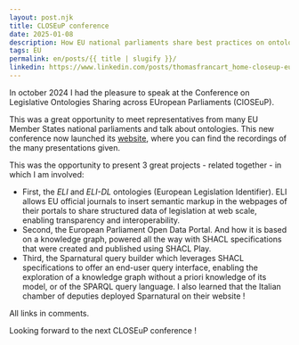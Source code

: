 ```yaml
---
layout: post.njk
title: CLOSEuP conference
date: 2025-01-08
description: How EU national parliaments share best practices on ontologies and knowledge graphs
tags: EU
permalink: en/posts/{{ title | slugify }}/
linkedin: https://www.linkedin.com/posts/thomasfrancart_home-closeup-european-parliament-activity-7280886147508047872-r3IN?utm_source=share&utm_medium=member_desktop
---
```


<p class="lead">In october 2024 I had the pleasure to speak at the Conference on Legislative Ontologies Sharing across EUropean Parliaments (ClOSEuP).</p>

This was a great opportunity to meet representatives from many EU Member States national parliaments and talk about ontologies. This new conference now launched its [website](https://www.europarl.europa.eu/closeup/en/home), where you can find the recordings of the many presentations given.

This was the opportunity to present 3 great projects - related together - in which I am involved:

- First, the *ELI* and *ELI-DL* ontologies (European Legislation Identifier). ELI allows EU official journals to insert semantic markup in the webpages of their portals to share structured data of legislation at web scale, enabling transparency and interoperability.
- Second, the European Parliament Open Data Portal. And how it is based on a knowledge graph, powered all the way with SHACL specifications that were created and published using SHACL Play.
- Third, the Sparnatural query builder which leverages SHACL specifications to offer an end-user query interface, enabling the exploration of a knowledge graph without a priori knowledge of its model, or of the SPARQL query language. I also learned that the Italian chamber of deputies deployed Sparnatural on their website !

All links in comments.

Looking forward to the next CLOSEuP conference !